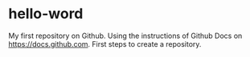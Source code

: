 # hello-word
My first repository on Github.
Using the instructions of Github Docs on https://docs.github.com. First steps to create a repository.
